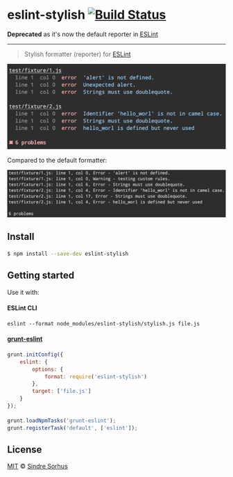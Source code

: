 # eslint-stylish [![Build Status](https://secure.travis-ci.org/sindresorhus/eslint-stylish.png?branch=master)](http://travis-ci.org/sindresorhus/eslint-stylish)

**Deprecated** as it's now the default reporter in [ESLint](https://github.com/nzakas/eslint/)

---

>  Stylish formatter (reporter) for [ESLint](https://github.com/nzakas/eslint/)

![screenshot](screenshot.png)

Compared to the default formatter:

![default formatter](screenshot-default-formatter.png)


## Install

```bash
$ npm install --save-dev eslint-stylish
```


## Getting started

Use it with:

#### ESLint CLI

```
eslint --format node_modules/eslint-stylish/stylish.js file.js
```

#### [grunt-eslint](https://github.com/sindresorhus/grunt-eslint/)

```js
grunt.initConfig({
	eslint: {
		options: {
			format: require('eslint-stylish')
		},
		target: ['file.js']
	}
});

grunt.loadNpmTasks('grunt-eslint');
grunt.registerTask('default', ['eslint']);
```


## License

[MIT](http://opensource.org/licenses/MIT) © [Sindre Sorhus](http://sindresorhus.com)
